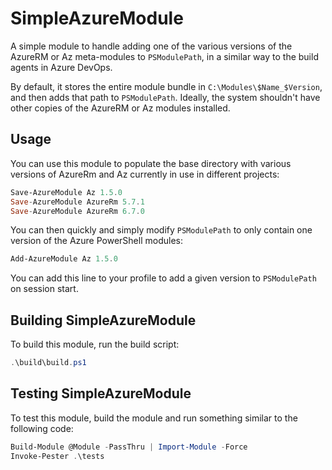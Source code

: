# SimpleAzureModule

A simple module to handle adding one of the various versions of the AzureRM or Az meta-modules to `PSModulePath`, in a similar way to the build agents in Azure DevOps.

By default, it stores the entire module bundle in `C:\Modules\$Name_$Version`, and then adds that path to `PSModulePath`. Ideally, the system shouldn't have other copies of the AzureRM or Az modules installed.

## Usage
You can use this module to populate the base directory with various versions of AzureRm and Az currently in use in different projects:

```PowerShell
Save-AzureModule Az 1.5.0
Save-AzureModule AzureRm 5.7.1
Save-AzureModule AzureRm 6.7.0
```

You can then quickly and simply modify `PSModulePath` to only contain one version of the Azure PowerShell modules:

```PowerShell
Add-AzureModule Az 1.5.0
```

You can add this line to your profile to add a given version to `PSModulePath` on session start.

## Building SimpleAzureModule
To build this module, run the build script:

```PowerShell
.\build\build.ps1
```

## Testing SimpleAzureModule
To test this module, build the module and run something similar to the following code:

```PowerShell
Build-Module @Module -PassThru | Import-Module -Force
Invoke-Pester .\tests
```
